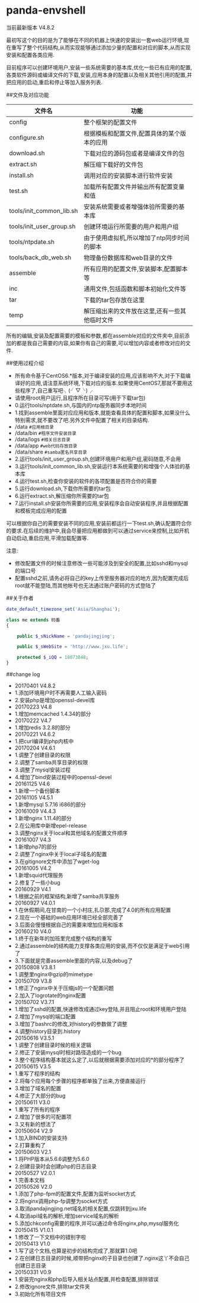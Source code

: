 # panda-envshell

当前最新版本 V4.8.2

最初写这个的目的是为了能够在不同的机器上快速的安装出一套web运行环境,现在重写了整个代码结构,从而实现能够通过添加少量的配置和对应的脚本,从而实现安装和配置各类应用.

目前程序可以创建环境用户,安装一些系统需要的基本库,优化一些已有应用的配置,各类软件源码或编译文件的下载,安装,应用本身的配置以及相关其他引用的配置,并把应用的启动,重启和停止等加入服务列表.

##文件及对应功能

文件名|功能
----|----
config|整个框架的配置文件
configure.sh|根据模板和配置文件,配置具体的某个版本的应用
download.sh|下载对应的源码包或者是编译文件的包
extract.sh|解压缩下载好的文件包
install.sh|调用对应的安装脚本进行软件安装
test.sh|加载所有配置文件并输出所有配置变量和值
tools/init_common_lib.sh|安装系统需要或者增强体验所需要的基本库
tools/init_user_group.sh|创建环境运行所需要的用户和用户组
tools/ntpdate.sh|由于使用虚拟机,所以增加了ntp同步时间的脚本
tools/back_db_web.sh|物理备份数据库和web目录的文件
assemble|所有应用的配置文件,安装脚本,配置脚本等
inc|通用文件,包括函数和脚本初始化文件等
tar|下载的tar包存放在这里
temp|解压缩出来的文件放在这里,还有一些其他临时文件

所有的编辑,安装及配置需要的模板和参数,都在assemble对应的文件夹中,目前添加的都是我自己需要的内容,如果你有自己的需要,可以增加内容或者修改对应的文件.

##使用过程介绍
- 所有命令基于CentOS6.*版本,对于编译安装的应用,应该影响不大,对于下载编译好的应用,请注意系统环境,下载对应的版本.如果使用CentOS7,那就不要用这些程序了,自己重写吧╮(╯▽╰)╭
- 请使用root用户运行,且程序所在目录可写(用于下载tar包)
- 0.运行tools/nptdate.sh,与国内的ntp服务器同步本地时间
- 1.找到assemble里面对应应用和版本,就能查看具体的配置和脚本,如果没什么特别需求,就不要改了吧.另外文件中配置了相关的目录结构.
 - /data ``#应用根目录``
 - /data/bin ``#程序文件安装目录``
 - /data/logs ``#相关日志目录``
 - /data/app ``#web代码存放目录``
 - /data/share ``#samba匿名共享目录``
- 2.运行tools/init_user_group.sh,创建环境用户和用户组,密码随意,不会用
- 3.运行tools/init_common_lib.sh,安装运行本系统需要的和增强个人体验的基本库
- 4.运行test.sh,检查你安装的软件的各项配置是否符合你的需要
- 5.运行download.sh,下载你所需要的tar包
- 6.运行extract.sh,解压缩你所需要的tar包
- 7.运行install.sh安装你所需要的应用,安装程序会自动安装程序,并且根据配置和模板完成应用的配置

可以根据你自己的需要安装不同的应用,安装前都运行一下test.sh,确认配置符合你的要求.在后续的维护中,我会尽量把应用都做到可以通过service来控制,比如开机自动启动,重启应用,平滑加载配置等.

注意:
- 修改配置文件的时候注意修改一些可能涉及到安全的配置,比如sshd和mysql的端口号
- 配置sshd之前,请务必将自己的key上传至服务器对应的地方,因为配置完成后root就不能登陆,而其他帐号也无法通过账户密码的方式登陆了

##关于作者

```php
date_default_timezone_set('Asia/Shanghai');

class me extends 码畜
{

    public $_sNickName = 'pandajingjing';

    public $_sWebSite = 'http://www.jxu.life';

    protected $_iQQ = 18073848;
}
```

##change log
- 20170401 V4.8.2
 - 1.添加环境用户时不再需要人工输入密码
 - 2.安装php是增加openssl-devel库
- 20170223 V4.8
 - 1.增加memcached 1.4.34的部分
- 20170222 V4.7
 - 1.增加redis 3.2.8的部分
- 20170221 V4.6.2
 - 1.把curl编译到php内核中
- 20170204 V4.6.1
 - 1.调整了创建目录的权限
 - 2.调整了samba共享目录的权限
 - 3.调整了mysql安装过程
 - 4.增加了bind安装过程中的openssl-devel
- 20161125 V4.6
 - 1.新增一个备份脚本
- 20161105 V4.5.1
 - 1.新增mysql 5.7.16 i686的部分
- 20161009 V4.4.3
 - 1.新增nginx 1.11.4的部分
 - 2.在公用库中新增epel-release
 - 3.调整nginx关于local和其他域名的配置文件顺序
- 20161007 V4.3
 - 1.新增php7的部分
 - 2.调整了nginx中关于local子域名的配置
 - 3.在gitignore文件中添加了wget-log
- 20161005 V4.2
 - 1.新增squid代理服务
 - 2.修复了一些小bug
- 20160929 V4.1
 - 1.根据之前的框架结构,新增了samba共享服务
- 20160927 V4.0.1
 - 1.在休假期间,在甘南的一个小村庄,扎尕那,完成了4.0的所有应用配置
 - 2.现在一个基础的web应用环境已经全部完善了
 - 3.后面会慢慢根据自己的需要来增加应用和版本
- 20160210 V4.0
 - 1.终于在新年的加班里完成整个结构的重写
 - 2.通过assemble的结构能力支撑各类应用的安装,而不仅仅是满足于web引用了
 - 3.下面就是完善assemble里面的内容,以及debug了
- 20150808 V3.8.1
 - 1.调整里nginx中gzip的mimetype
- 20150709 V3.8
 - 1.修正了nginx中关于压缩js的一个配置问题
 - 2.加入了logrotate的nginx配置
- 20150702 V3.7.1
 - 1.增加了sshd的配置,快速修改成通过key登陆,并且阻止root和环境用户登陆
 - 2.增加了mysql的端口配置
 - 3.增加了bashrc的修改,对history的参数做了调整
 - 4.调整history目录到.history
- 20150616 V3.5.1
 - 1.调整了创建目录时候的相关逻辑
 - 2.修正了安装mysql时相对路径造成的一个bug
 - 3.整个程序结构基本就这么定了,以后就根据需要添加对应的*的部分程序了
- 20150615 V3.5
 - 1.重写了程序的结构
 - 2.将每个应用每个步骤的程序都单独了出来,方便直接运行
 - 3.增加了域名的配置
 - 4.修正了大部分的bug
- 20150611 V3.0
 - 1.重写了所有的程序
 - 2.增加了很多的可配置项
 - 3.又有新的想法了
- 20150604 V2.9
 - 1.加入BIND的安装支持
 - 2.打算重构了
- 20150603 V2.1
 - 1.将PHP版本从5.6.6调整为5.6.0
 - 2.创建目录时会创建php的日志目录
- 20150527 V2.0.1
 - 1.完善本文档 
- 20150526 V2.0
 - 1.添加了php-fpm的配置文件,配置为监听socket方式
 - 2.将nginx调用php-fp调整为socket方式
 - 3.取消pandajingjing.net域名的相关配置,仅跳转到jxu.life
 - 4.取消api域名的解析,增加service域名的解析
 - 5.添加chkconfig需要的程序,并可以通过命令将nginx,php,mysql服务化
- 20150415 V1.0.1
 - 1.修改了一下文档中的错别字啦
- 20150413 V1.0 
 - 1.写了这个文档,也算是初步的结构完成了,那就算1.0吧
 - 2.在创建日志目录的时候,顺带把nginx的子目录也创建了.nginx这丫不会自己创建日志目录
- 20150331 V0.9
 - 1.安装完nginx和php后导入相关站点配置,并检查配置,排除错误
 - 2.修改ignore文件,排除tar文件夹
 - 3.初始化所有项目文件
